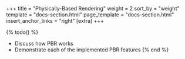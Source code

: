 +++
title = "Physically-Based Rendering"
weight = 2
sort_by = "weight"
template = "docs-section.html"
page_template = "docs-section.html"
insert_anchor_links = "right"
[extra]
+++

{% todo() %}

* Discuss how PBR works
* Demonstrate each of the implemented PBR features
{% end %}
